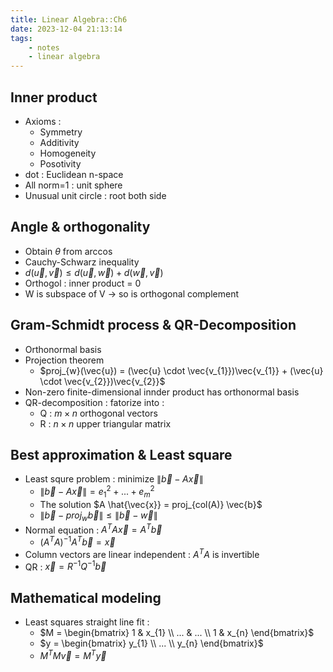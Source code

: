 ```yaml
---
title: Linear Algebra::Ch6
date: 2023-12-04 21:13:14
tags:
    - notes
    - linear algebra
---
```


## Inner product
- Axioms : 
    - Symmetry
    - Additivity
    - Homogeneity
    - Posotivity
- dot : Euclidean n-space
- All norm=1 : unit sphere
- Unusual unit circle : root both side

## Angle & orthogonality
- Obtain $\theta$ from arccos
- Cauchy-Schwarz inequality
- $d(\vec{u}, \vec{v}) \leq d(\vec{u}, \vec{w}) + d(\vec{w}, \vec{v})$
- Orthogol : inner product = 0
- W is subspace of V -> so is orthogonal complement

## Gram-Schmidt process & QR-Decomposition
- Orthonormal basis
- Projection theorem
    - $proj_{w}(\vec{u}) = (\vec{u} \cdot \vec{v_{1}})\vec{v_{1}} + (\vec{u} \cdot \vec{v_{2}})\vec{v_{2}}$
- Non-zero finite-dimensional innder product has orthonormal basis
- QR-decomposition : fatorize into :
    - Q : $m \times n$ orthogonal vectors 
    - R : $n \times n$ upper triangular matrix

## Best approximation & Least square
- Least squre problem : minimize $\| \vec{b} - A \vec{x}  \|$
    - $\| \vec{b} - A \vec{x}  \| = e_{1}^2 + ... + e_{m}^2$
    - The solution $A \hat{\vec{x}} = proj_{col(A)} \vec{b}$
    - $\| \vec{b} - proj_{w}\vec{b}  \| \leq \| \vec{b} - \vec{w} \|$
- Normal equation : $A^T A \vec{x} = A^T \vec{b}$
    - $(A^TA)^{-1}A^T \vec{b} = \vec{x}$
- Column vectors are linear independent : $A^TA$ is invertible
- QR : $\vec{x} = R^{-1}Q^{-1} \vec{b}$

## Mathematical modeling
- Least squares straight line fit : 
    - $M = \begin{bmatrix} 1 & x_{1} \\ ... & ... \\ 1 & x_{n} \end{bmatrix}$
    - $y = \begin{bmatrix} y_{1} \\ ... \\ y_{n} \end{bmatrix}$
    - $M^TM \vec{v} = M^T \vec{y}$

